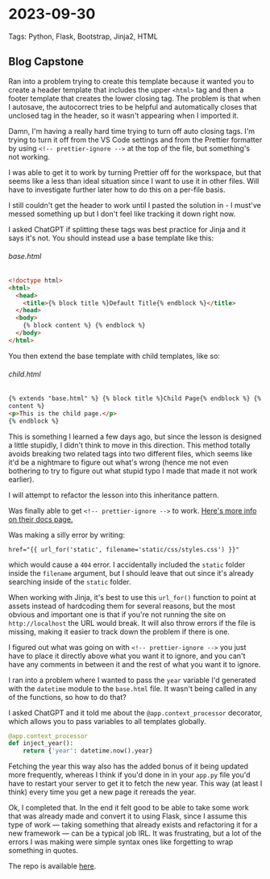 # 2023-09-30

Tags: Python, Flask, Bootstrap, Jinja2, HTML

## Blog Capstone

Ran into a problem trying to create this template because it wanted you to create a header template that includes the upper `<html>` tag and then a footer template that creates the lower closing tag. The problem is that when I autosave, the autocorrect tries to be helpful and automatically closes that unclosed tag in the header, so it wasn't appearing when I imported it.

Damn, I'm having a really hard time trying to turn off auto closing tags. I'm trying to turn it off from the VS Code settings and from the Prettier formatter by using `<!-- prettier-ignore -->` at the top of the file, but something's not working.

I was able to get it to work by turning Prettier off for the workspace, but that seems like a less than ideal situation since I want to use it in other files. Will have to investigate further later how to do this on a per-file basis.

I still couldn't get the header to work until I pasted the solution in - I must've messed something up but I don't feel like tracking it down right now.

I asked ChatGPT if splitting these tags was best practice for Jinja and it says it's not. You should instead use a base template like this:

###### base.html

```html
<!doctype html>
<html>
  <head>
    <title>{% block title %}Default Title{% endblock %}</title>
  </head>
  <body>
    {% block content %} {% endblock %}
  </body>
</html>
```

You then extend the base template with child templates, like so:

###### child.html

```html
{% extends "base.html" %} {% block title %}Child Page{% endblock %} {% block
content %}
<p>This is the child page.</p>
{% endblock %}
```

This is something I learned a few days ago, but since the lesson is designed a little stupidly, I didn't think to move in this direction. This method totally avoids breaking two related tags into two different files, which seems like it'd be a nightmare to figure out what's wrong (hence me not even bothering to try to figure out what stupid typo I made that made it not work earlier).

I will attempt to refactor the lesson into this inheritance pattern.

Was finally able to get `<!-- prettier-ignore -->` to work. [Here's more info on their docs page.](https://prettier.io/docs/en/ignore.html)

Was making a silly error by writing:

```jinja
href="{{ url_for('static', filename='static/css/styles.css') }}"
```

which would cause a `404` error. I accidentally included the `static` folder inside the `filename` argument, but I should leave that out since it's already searching inside of the `static` folder.

When working with Jinja, it's best to use this `url_for()` function to point at assets instead of hardcoding them for several reasons, but the most obvious and important one is that if you're not running the site on `http://localhost` the URL would break. It will also throw errors if the file is missing, making it easier to track down the problem if there is one.

I figured out what was going on with `<!-- prettier-ignore -->` you just have to place it directly above what you want it to ignore, and you can't have any comments in between it and the rest of what you want it to ignore.

I ran into a problem where I wanted to pass the `year` variable I'd generated with the `datetime` module to the `base.html` file. It wasn't being called in any of the functions, so how to do that?

I asked ChatGPT and it told me about the `@app.context_processor` decorator, which allows you to pass variables to all templates globally.

```python
@app.context_processor
def inject_year():
    return {'year': datetime.now().year}
```

Fetching the year this way also has the added bonus of it being updated more frequently, whereas I think if you'd done in in your `app.py` file you'd have to restart your server to get it to fetch the new year. This way (at least I think) every time you get a new page it rereads the year.

Ok, I completed that. In the end it felt good to be able to take some work that was already made and convert it to using Flask, since I assume this type of work — taking something that already exists and refactoring it for a new framework — can be a typical job IRL. It was frustrating, but a lot of the errors I was making were simple syntax ones like forgetting to wrap something in quotes.

The repo is available [here](https://github.com/markalanboyd/bootstrap-flask-blog).
